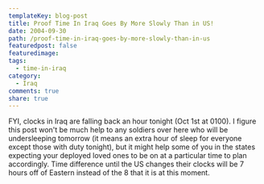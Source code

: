 ```yaml
---
templateKey: blog-post
title: Proof Time In Iraq Goes By More Slowly Than in US!
date: 2004-09-30
path: /proof-time-in-iraq-goes-by-more-slowly-than-in-us
featuredpost: false
featuredimage:
tags:
  - time-in-iraq
category:
  - Iraq
comments: true
share: true
---
```


FYI, clocks in Iraq are falling back an hour tonight (Oct 1st at 0100). I figure this post won't be much help to any soldiers over here who will be undersleeping tomorrow (it means an extra hour of sleep for everyone except those with duty tonight), but it might help some of you in the states expecting your deployed loved ones to be on at a particular time to plan accordingly. Time difference until the US changes their clocks will be 7 hours off of Eastern instead of the 8 that it is at this moment.

